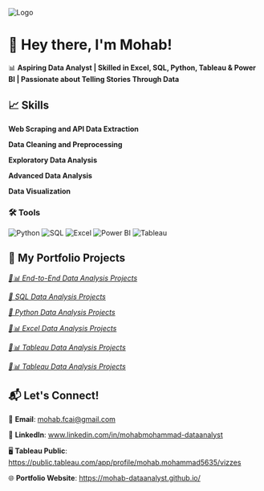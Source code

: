 
![Logo](https://mohab-dataanalyst.github.io/images/main%20img.webp)

# 👋 Hey there, I'm Mohab!

📊 **Aspiring Data Analyst | Skilled in Excel, SQL, Python, Tableau & Power BI | Passionate about Telling Stories Through Data**


## 📈 Skills

**Web Scraping and API Data Extraction**

**Data Cleaning and Preprocessing**

**Exploratory Data Analysis**

**Advanced Data Analysis**

**Data Visualization**


### 🛠️ Tools

![Python](https://img.shields.io/badge/Python-3776AB?style=for-the-badge&logo=python&logoColor=white)
![SQL](https://img.shields.io/badge/SQL-4479A1?style=for-the-badge&logo=mysql&logoColor=white)
![Excel](https://img.shields.io/badge/Microsoft_Excel-217346?style=for-the-badge&logo=microsoft-excel&logoColor=white)
![Power BI](https://img.shields.io/badge/Power_BI-F2C811?style=for-the-badge&logo=powerbi&logoColor=black)
![Tableau](https://img.shields.io/badge/Tableau-E97627?style=for-the-badge&logo=tableau&logoColor=white)


## 🚀 My Portfolio Projects

[*🔄📊 End-to-End Data Analysis Projects*](https://github.com/Mohab-DataAnalyst/End-to-End-Projects)

[*🐬 SQL Data Analysis Projects*](https://github.com/Mohab-DataAnalyst/SQL-Projects)

[*🐍 Python Data Analysis Projects*](https://github.com/Mohab-DataAnalyst/Python-Projects)

[*🔎📊 Excel Data Analysis Projects*](https://github.com/Mohab-DataAnalyst/Tableau-Projects)

[*🎨📊 Tableau Data Analysis Projects*](https://github.com/Mohab-DataAnalyst/Tableau-Projects)

[*🎨📊 Tableau Data Analysis Projects*](https://github.com/Mohab-DataAnalyst/Tableau-Projects)


## 📬 Let's Connect!

📧 **Email**: mohab.fcai@gmail.com

💼 **LinkedIn**: www.linkedin.com/in/mohabmohammad-dataanalyst

🖥️ **Tableau Public**: https://public.tableau.com/app/profile/mohab.mohammad5635/vizzes

🌐 **Portfolio Website**: https://mohab-dataanalyst.github.io/
